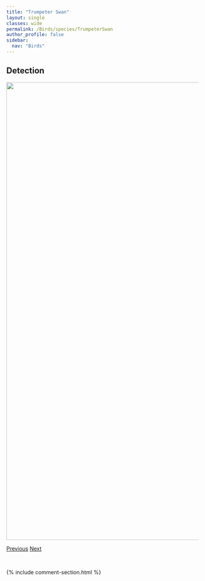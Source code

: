 ```yaml
---
title: "Trumpeter Swan"
layout: single
classes: wide
permalink: /Birds/species/TrumpeterSwan
author_profile: false
sidebar:
  nav: "Birds"
---
```


<h2>Detection</h2>

<a href="https://drive.google.com/uc?export=view&id=1KromRqxyGeAyTFUcgPJm7sq5OMcnwZPY">
<img src="https://drive.google.com/uc?export=view&id=1KromRqxyGeAyTFUcgPJm7sq5OMcnwZPY" height = "1200" width = "800">
</a>


<a href="/DevelopmentWebsite/Birds/species/TreeSwallow" class="pagination--pager" title="Tachycineta bicolor">Previous</a> <a href="/DevelopmentWebsite/Birds/species/UplandSandpiper" class="pagination--pager" title="Bartramia longicauda">Next</a>

<p>&nbsp;</p>

{% include comment-section.html %}
